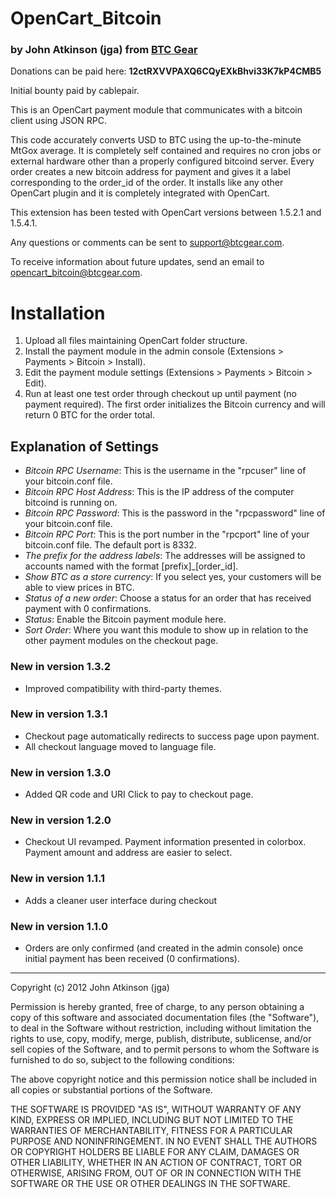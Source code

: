 # OpenCart_Bitcoin
### by John Atkinson (jga) from [BTC Gear](http://btcgear.com/)

Donations can be paid here: **12ctRXVVPAXQ6CQyEXkBhvi33K7kP4CMB5**

Initial bounty paid by cablepair.

This is an OpenCart payment module that communicates with a bitcoin client using JSON RPC.

This code accurately converts USD to BTC using the up-to-the-minute MtGox average.  It is completely self contained and requires no cron jobs or external hardware other than a properly configured bitcoind server.  Every order creates a new bitcoin address for payment and gives it a label corresponding to the order_id of the order.  It installs like any other OpenCart plugin and it is completely integrated with OpenCart.

This extension has been tested with OpenCart versions between 1.5.2.1 and 1.5.4.1.

Any questions or comments can be sent to support@btcgear.com.

To receive information about future updates, send an email to opencart_bitcoin@btcgear.com.

# Installation

1. Upload all files maintaining OpenCart folder structure.
2. Install the payment module in the admin console (Extensions > Payments > Bitcoin > Install).
3. Edit the payment module settings (Extensions > Payments > Bitcoin > Edit).
4. Run at least one test order through checkout up until payment (no payment required).  The first order initializes the Bitcoin currency and will return 0 BTC for the order total.

## Explanation of Settings

* *Bitcoin RPC Username*: This is the username in the "rpcuser" line of your bitcoin.conf file.
* *Bitcoin RPC Host Address*: This is the IP address of the computer bitcoind is running on.
* *Bitcoin RPC Password*: This is the password in the "rpcpassword" line of your bitcoin.conf file.
* *Bitcoin RPC Port*: This is the port number in the "rpcport" line of your bitcoin.conf file.  The default port is 8332.
* *The prefix for the address labels*: The addresses will be assigned to accounts named with the format [prefix]_[order_id].
* *Show BTC as a store currency*: If you select yes, your customers will be able to view prices in BTC.
* *Status of a new order*: Choose a status for an order that has received payment with 0 confirmations.
* *Status*: Enable the Bitcoin payment module here.
* *Sort Order*: Where you want this module to show up in relation to the other payment modules on the checkout page.


### New in version 1.3.2

* Improved compatibility with third-party themes.

### New in version 1.3.1

* Checkout page automatically redirects to success page upon payment.
* All checkout language moved to language file.

### New in version 1.3.0

* Added QR code and URI Click to pay to checkout page.

### New in version 1.2.0

* Checkout UI revamped. Payment information presented in colorbox. Payment amount and address are easier to select.

### New in version 1.1.1

* Adds a cleaner user interface during checkout


### New in version 1.1.0

* Orders are only confirmed (and created in the admin console) once initial payment has been received (0 confirmations).


* * *

Copyright (c) 2012 John Atkinson (jga)

Permission is hereby granted, free of charge, to any person obtaining a copy of this software and associated documentation files (the "Software"), to deal in the Software without restriction, including without limitation the rights to use, copy, modify, merge, publish, distribute, sublicense, and/or sell copies of the Software, and to permit persons to whom the Software is furnished to do so, subject to the following conditions:

The above copyright notice and this permission notice shall be included in all copies or substantial portions of the Software.

THE SOFTWARE IS PROVIDED "AS IS", WITHOUT WARRANTY OF ANY KIND, EXPRESS OR IMPLIED, INCLUDING BUT NOT LIMITED TO THE WARRANTIES OF MERCHANTABILITY, FITNESS FOR A PARTICULAR PURPOSE AND NONINFRINGEMENT. IN NO EVENT SHALL THE AUTHORS OR COPYRIGHT HOLDERS BE LIABLE FOR ANY CLAIM, DAMAGES OR OTHER LIABILITY, WHETHER IN AN ACTION OF CONTRACT, TORT OR OTHERWISE, ARISING FROM, OUT OF OR IN CONNECTION WITH THE SOFTWARE OR THE USE OR OTHER DEALINGS IN THE SOFTWARE.
